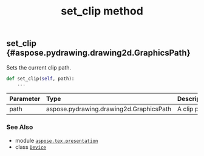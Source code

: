 ﻿---
title: set_clip method
second_title: Aspose.TeX for Python via .NET API References
description: 
type: docs
weight: 110
url: /python-net/aspose.tex.presentation/device/set_clip/
is_root: false
---

## set_clip {#aspose.pydrawing.drawing2d.GraphicsPath}

Sets the current clip path.



```python
def set_clip(self, path):
    ...
```


| Parameter | Type | Description |
| :- | :- | :- |
| path | aspose.pydrawing.drawing2d.GraphicsPath | A clip path. |



### See Also
* module [`aspose.tex.presentation`](../../)
* class [`Device`](/tex/python-net/aspose.tex.presentation/device)
